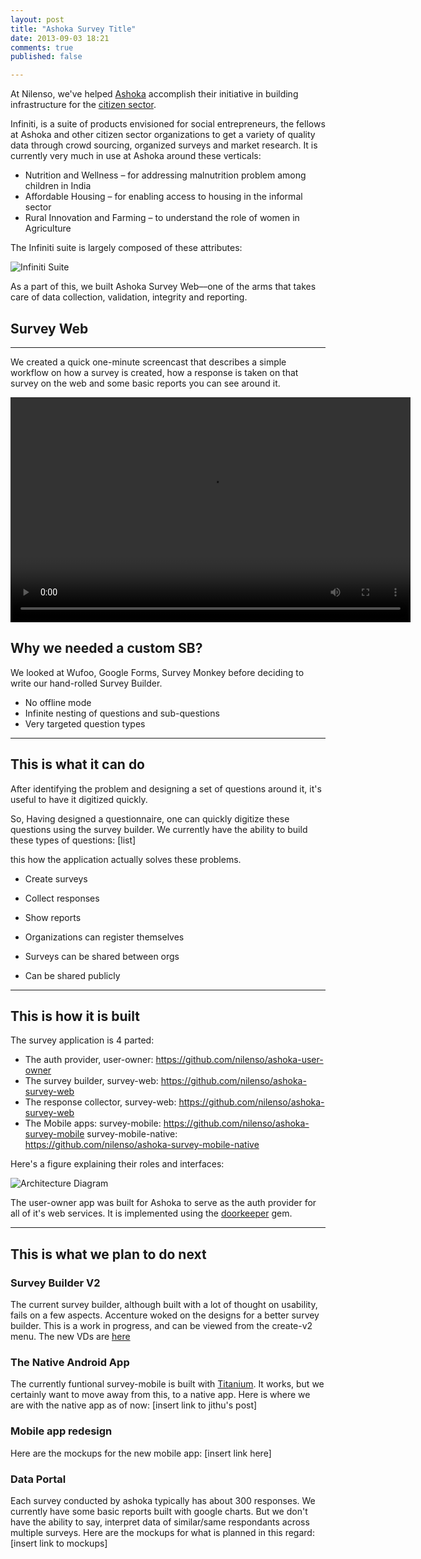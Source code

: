 ```yaml
---
layout: post
title: "Ashoka Survey Title"
date: 2013-09-03 18:21
comments: true
published: false

---
```


At Nilenso, we've helped [Ashoka](http://india.ashoka.org/) accomplish their initiative in building infrastructure for the [citizen sector](https://www.ashoka.org/citizensector).


Infiniti, is a suite of products envisioned for social entrepreneurs, the fellows at Ashoka and other citizen sector organizations to get a variety of quality data through crowd sourcing, organized surveys and market research. It is currently very much in use at Ashoka around these verticals:

- Nutrition and Wellness – for addressing malnutrition problem among children in India
- Affordable Housing – for enabling access to housing in the informal sector
- Rural Innovation and Farming – to understand the role of women in Agriculture

The Infiniti suite is largely composed of these attributes:

![Infiniti Suite](http://cl.ly/image/3u2E0I0M1A0Z/Image%202013.09.05%206_40_04%20PM.png)

As a part of this, we built Ashoka Survey Web––one of the arms that takes care of data collection, validation, integrity and reporting.

## Survey Web
---
<Explain a bit of the architecture here>

We created a quick one-minute screencast that describes a simple workflow on how a survey is created, how a response is taken on that survey on the web and some basic reports you can see around it.

<video width="640" height="360" controls>
  <source src="http://cl.ly/0f0u0P0B2N21/ashoka-survey-screencast.mp4" type="video/mp4">
  Your browser does not support the video tag.
</video>

## Why we needed a custom SB?
We looked at Wufoo, Google Forms, Survey Monkey before deciding to write our hand-rolled Survey Builder.

- No offline mode
- Infinite nesting of questions and sub-questions
- Very targeted question types


---
## This is what it can do

After identifying the problem and designing a set of questions around it, it's useful to have it digitized quickly.


So, Having designed a questionnaire, one can quickly digitize these questions using the survey builder. We currently have the ability to build these types of questions: [list]

 this how the application actually solves these problems.

- Create surveys
- Collect responses
- Show reports

- Organizations can register themselves
- Surveys can be shared between orgs
- Can be shared publicly

---


## This is how it is built

The survey application is 4 parted:

- The auth provider, user-owner: https://github.com/nilenso/ashoka-user-owner
- The survey builder, survey-web: https://github.com/nilenso/ashoka-survey-web
- The response collector, survey-web: https://github.com/nilenso/ashoka-survey-web
- The Mobile apps:
  survey-mobile: https://github.com/nilenso/ashoka-survey-mobile
  survey-mobile-native: https://github.com/nilenso/ashoka-survey-mobile-native


Here's a figure explaining their roles and interfaces:

![Architecture Diagram](/images/architecture.png)

The user-owner app was built for Ashoka to serve as the auth provider for all of it's web services. It is implemented using the [doorkeeper](https://github.com/applicake/doorkeeper) gem.


---


## This is what we plan to do next

### Survey Builder V2
The current survey builder, although built with a lot of thought on usability, fails on a few aspects. Accenture woked on the designs for a better survey builder. This is a work in progress, and can be viewed from the create-v2 menu. The new VDs are [here](https://github.com/nilenso/ashoka-survey-web/commit/a5aeb01fadedf43311a779412ef49c0c28081d92)

### The Native Android App
The currently funtional survey-mobile is built with [Titanium](http://www.appcelerator.com/platform/titanium-platform/). It works, but we certainly want to move away from this, to a native app.
Here is where we are with the native app as of now: [insert link to jithu's post]

### Mobile app redesign
Here are the mockups for the new mobile app: [insert link here]

### Data Portal
Each survey conducted by ashoka typically has about 300 responses. We currently have some basic reports built with google charts. But we don't have the ability to say, interpret data of similar/same respondants across multiple surveys.
Here are the mockups for what is planned in this regard: [insert link to mockups]
